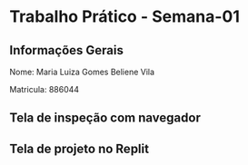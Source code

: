 # Trabalho Prático - Semana-01

## Informações Gerais
Nome: Maria Luiza Gomes Beliene Vila

Matricula: 886044

## Tela de inspeção com navegador


## Tela de projeto no Replit

